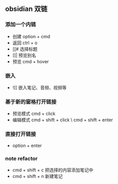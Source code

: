 ## obsidian 双链

### 添加一个内链
- 创建 option + cmd
- 返回 ctrl + o
- [[# 选择标题
- [[| 预览别名
- 预览 cmd + hover
  

### 嵌入
- ![[ 嵌入笔记、音频、视频等

### 基于新的窗格打开链接
- 预览模式 cmd + click
- 编辑模式 cmd + shift + click \ cmd + shift + enter

### 直接打开链接
- option + enter

### note refactor
- cmd + shift + c 把选择的内容添加笔记中
- cmd + shift + n 新建笔记